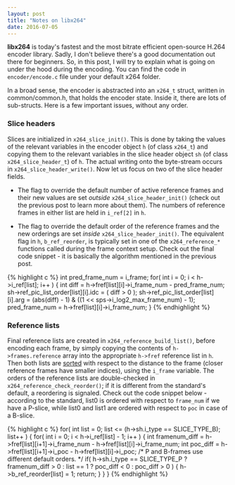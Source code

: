 ```yaml
---
layout: post
title: "Notes on libx264"
date: 2016-07-05
---
```

**libx264** is today's fastest and the most bitrate efficient open-source H.264 encoder library. Sadly, I don't believe there's a good documentation out there for beginners. So, in this post, I will try to explain what is going on under the hood during the encoding. You can find the code in `encoder/encode.c` file under your default x264 folder.

In a broad sense, the encoder is abstracted into an `x264_t` struct, written in common/common.h, that holds the encoder state. Inside it, there are lots of sub-structs. Here is a few important issues, without any order. 

### Slice headers

Slices are initialized in `x264_slice_init()`. This is done by taking the values of the relevant variables in the encoder object `h` (of class `x264_t`) and copying them to the relevant variables in the slice header object `sh` (of class `x264_slice_header_t`) of `h`. The actual writing onto the byte-stream occurs in `x264_slice_header_write()`. Now let us focus on two of the slice header fields.

* The flag to override the default number of active reference frames and their new values are set _outside_ `x264_slice_header_init()` (check out the previous post to learn more about them). The numbers of reference frames in either list are held in `i_ref[2]` in `h`.

* The flag to override the default order of the reference frames and the new orderings are set _inside_ `x264_slice_header_init()`. The equivalent flag in `h`, `b_ref_reorder`, is typically set in one of the `x264_reference_*` functions called during the frame context setup. Check out the final code snippet - it is basically the algorithm mentioned in the previous post.

{% highlight c %}
int pred_frame_num = i_frame;
for( int i = 0; i < h->i_ref[list]; i++ ) {
 int diff = h->fref[list][i]->i_frame_num - pred_frame_num;
 sh->ref_pic_list_order[list][i].idc = ( diff > 0 );
 sh->ref_pic_list_order[list][i].arg = (abs(diff) - 1) & ((1 << sps->i_log2_max_frame_num) - 1);
 pred_frame_num = h->fref[list][i]->i_frame_num;
}
{% endhighlight %}

### Reference lists

Final reference lists are created in `x264_reference_build_list()`, before encoding each frame, by simply copying the contents of `h->frames.reference` array into the appropriate `h->fref` reference list in `h`. Then both lists are [sorted](https://en.wikipedia.org/wiki/Bubble_sort) with respect to the distance to the frame (closer reference frames have smaller indices), using the `i_frame` variable. The orders of the reference lists are double-checked in `x264_reference_check_reorder()`; if it is different from the standard's default, a reordering is signaled. Check out the code snippet below - according to the standard, list0 is ordered with respect to `frame_num` if we have a P-slice, while list0 and list1 are ordered with respect to `poc` in case of a B-slice. 

{% highlight c %}
for( int list = 0; list <= (h->sh.i_type == SLICE_TYPE_B); list++ ) {
    for( int i = 0; i < h->i_ref[list] - 1; i++ )
    {
        int framenum_diff = h->fref[list][i+1]->i_frame_num - h->fref[list][i]->i_frame_num;
        int poc_diff = h->fref[list][i+1]->i_poc - h->fref[list][i]->i_poc;
        /* P and B-frames use different default orders. */
        if( h->sh.i_type == SLICE_TYPE_P ? framenum_diff > 0 : list == 1 ? poc_diff < 0 : poc_diff > 0 )
        {
            h->b_ref_reorder[list] = 1;
            return;
        }
    }
}
{% endhighlight %}


